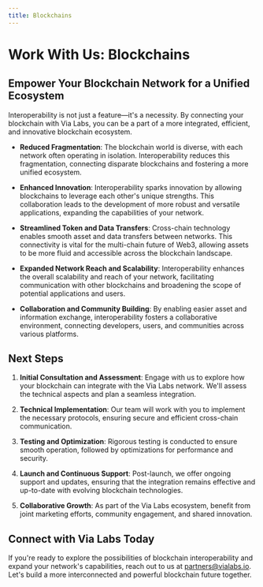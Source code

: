 ```yaml
---
title: Blockchains
---
```

# Work With Us: Blockchains

## Empower Your Blockchain Network for a Unified Ecosystem

Interoperability is not just a feature—it's a necessity. By connecting your blockchain with Via Labs, you can be a part of a more integrated, efficient, and innovative blockchain ecosystem.

- **Reduced Fragmentation**: The blockchain world is diverse, with each network often operating in isolation. Interoperability reduces this fragmentation, connecting disparate blockchains and fostering a more unified ecosystem.

- **Enhanced Innovation**: Interoperability sparks innovation by allowing blockchains to leverage each other's unique strengths. This collaboration leads to the development of more robust and versatile applications, expanding the capabilities of your network.

- **Streamlined Token and Data Transfers**: Cross-chain technology enables smooth asset and data transfers between networks. This connectivity is vital for the multi-chain future of Web3, allowing assets to be more fluid and accessible across the blockchain landscape.

- **Expanded Network Reach and Scalability**: Interoperability enhances the overall scalability and reach of your network, facilitating communication with other blockchains and broadening the scope of potential applications and users.

- **Collaboration and Community Building**: By enabling easier asset and information exchange, interoperability fosters a collaborative environment, connecting developers, users, and communities across various platforms.

## Next Steps

1. **Initial Consultation and Assessment**: Engage with us to explore how your blockchain can integrate with the Via Labs network. We'll assess the technical aspects and plan a seamless integration.

2. **Technical Implementation**: Our team will work with you to implement the necessary protocols, ensuring secure and efficient cross-chain communication.

3. **Testing and Optimization**: Rigorous testing is conducted to ensure smooth operation, followed by optimizations for performance and security.

4. **Launch and Continuous Support**: Post-launch, we offer ongoing support and updates, ensuring that the integration remains effective and up-to-date with evolving blockchain technologies.

5. **Collaborative Growth**: As part of the Via Labs ecosystem, benefit from joint marketing efforts, community engagement, and shared innovation.

## Connect with Via Labs Today

If you're ready to explore the possibilities of blockchain interoperability and expand your network's capabilities, reach out to us at [partners@vialabs.io](mailto:partners@vialabs.io). Let's build a more interconnected and powerful blockchain future together.
